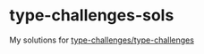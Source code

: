 # type-challenges-sols
My solutions for [type-challenges/type-challenges](https://github.com/type-challenges/type-challenges)
